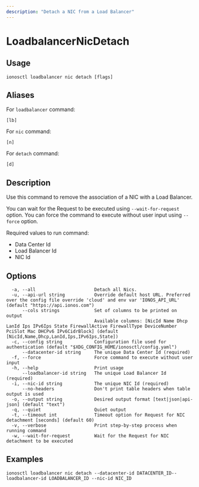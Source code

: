 ```yaml
---
description: "Detach a NIC from a Load Balancer"
---
```


# LoadbalancerNicDetach

## Usage

```text
ionosctl loadbalancer nic detach [flags]
```

## Aliases

For `loadbalancer` command:

```text
[lb]
```

For `nic` command:

```text
[n]
```

For `detach` command:

```text
[d]
```

## Description

Use this command to remove the association of a NIC with a Load Balancer.

You can wait for the Request to be executed using `--wait-for-request` option. You can force the command to execute without user input using `--force` option.

Required values to run command:

* Data Center Id
* Load Balancer Id
* NIC Id

## Options

```text
  -a, --all                      Detach all Nics.
  -u, --api-url string           Override default host URL. Preferred over the config file override 'cloud' and env var 'IONOS_API_URL' (default "https://api.ionos.com")
      --cols strings             Set of columns to be printed on output 
                                 Available columns: [NicId Name Dhcp LanId Ips IPv6Ips State FirewallActive FirewallType DeviceNumber PciSlot Mac DHCPv6 IPv6CidrBlock] (default [NicId,Name,Dhcp,LanId,Ips,IPv6Ips,State])
  -c, --config string            Configuration file used for authentication (default "$XDG_CONFIG_HOME/ionosctl/config.yaml")
      --datacenter-id string     The unique Data Center Id (required)
  -f, --force                    Force command to execute without user input
  -h, --help                     Print usage
      --loadbalancer-id string   The unique Load Balancer Id (required)
  -i, --nic-id string            The unique NIC Id (required)
      --no-headers               Don't print table headers when table output is used
  -o, --output string            Desired output format [text|json|api-json] (default "text")
  -q, --quiet                    Quiet output
  -t, --timeout int              Timeout option for Request for NIC detachment [seconds] (default 60)
  -v, --verbose                  Print step-by-step process when running command
  -w, --wait-for-request         Wait for the Request for NIC detachment to be executed
```

## Examples

```text
ionosctl loadbalancer nic detach --datacenter-id DATACENTER_ID--loadbalancer-id LOADBALANCER_ID --nic-id NIC_ID
```

